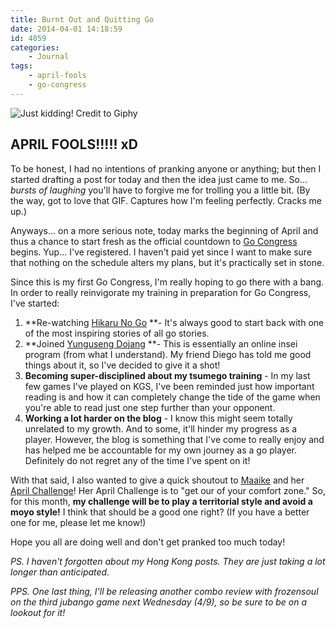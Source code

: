 ```yaml
---
title: Burnt Out and Quitting Go
date: 2014-04-01 14:18:59
id: 4859
categories:
	- Journal
tags:
	- april-fools
	- go-congress
---
```


![Just kidding! Credit to Giphy](/images/2014/04/justkidding.gif)

## **APRIL FOOLS!!!!! xD**

To be honest, I had no intentions of pranking anyone or anything; but then I started drafting a post for today and then the idea just came to me. So... *bursts of laughing* you'll have to forgive me for trolling you a little bit. (By the way, got to love that GIF. Captures how I'm feeling perfectly. Cracks me up.)

Anyways... on a more serious note, today marks the beginning of April and thus a chance to start fresh as the official countdown to [Go Congress](http://www.gocongress.org "Go Congress Official Site") begins. Yup... I've registered. I haven't paid yet since I want to make sure that nothing on the schedule alters my plans, but it's practically set in stone.

Since this is my first Go Congress, I'm really hoping to go there with a bang. In order to really reinvigorate my training in preparation for Go Congress, I've started:

1.  **Re-watching [Hikaru No Go](http://en.wikipedia.org/wiki/Hikaru_no_Go "Hikaru no Go Wikipedia ") **- It's always good to start back with one of the most inspiring stories of all go stories.
2.  **Joined [Yunguseng Dojang](http://www.yunguseng.com "Yunguseng Dojang Official Site") **- This is essentially an online insei program (from what I understand). My friend Diego has told me good things about it, so I've decided to give it a shot!
3.  **Becoming super-disciplined about my tsumego training** - In my last few games I've played on KGS, I've been reminded just how important reading is and how it can completely change the tide of the game when you're able to read just one step further than your opponent.
4.  **Working a lot harder on the blog** - I know this might seem totally unrelated to my growth. And to some, it'll hinder my progress as a player. However, the blog is something that I've come to really enjoy and has helped me be accountable for my own journey as a go player. Definitely do not regret any of the time I've spent on it!

With that said, I also wanted to give a quick shoutout to [Maaike](https://twitter.com/My8ke "Maaike") and her [April Challenge](http://thegochallenge.blogspot.com/2014/04/april-challenge.html?utm_source=twitterfeed&amp;utm_medium=twitter "Maaike")! Her April Challenge is to "get our of your comfort zone." So, for this month, **my challenge will be to play a territorial style and avoid a moyo style!** I think that should be a good one right? (If you have a better one for me, please let me know!)

Hope you all are doing well and don't get pranked too much today!

_PS. I haven't forgotten about my Hong Kong posts. They are just taking a lot longer than anticipated._

_PPS. One last thing, I'll be releasing another combo review with frozensoul on the third jubango game next Wednesday (4/9), so be sure to be on a lookout for it!_